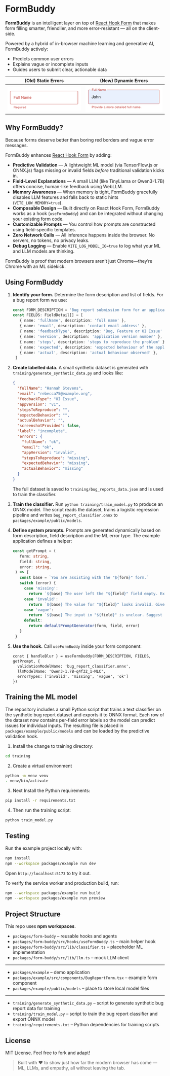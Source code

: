 # FormBuddy

**FormBuddy** is an intelligent layer on top of [React Hook Form](https://react-hook-form.com/) that makes form filling smarter, friendlier, and more error-resistant — all on the client-side.

Powered by a hybrid of in-browser machine learning and generative AI, FormBuddy actively:
- Predicts common user errors
- Explains vague or incomplete inputs
- Guides users to submit clear, actionable data

(Old) Static Errors        |  (New) Dynamic Errors
:-------------------------:|:-------------------------:
![](old_error.png)         |  ![](new_error.png)


## Why FormBuddy?

Because forms deserve better than boring red borders and vague error messages.

FormBuddy enhances [React Hook Form](https://react-hook-form.com/) by adding:

* **Predictive Validation** — A lightweight ML model (via TensorFlow\.js or ONNX.js) flags missing or invalid fields *before* traditional validation kicks in.
* **Field-Level Explanations** — A small LLM (like TinyLlama or Qwen3-1.7B) offers concise, human-like feedback using WebLLM.
* **Memory Awareness** — When memory is tight, FormBuddy gracefully disables LLM features and falls back to static hints (`VITE_LOW_MEMORY=true`).
* **Composable Design** — Built directly on React Hook Form, FormBuddy works as a hook (`useFormBuddy`) and can be integrated without changing your existing form code.
* **Customizable Prompts** — You control how prompts are constructed using field-specific templates.
* **Zero Network Calls** — All inference happens inside the browser. No servers, no tokens, no privacy leaks.
* **Debug Logging** — Enable `VITE_LOG_MODEL_IO=true` to log what your ML and LLM models are thinking.

FormBuddy is proof that modern browsers aren’t just Chrome—they’re Chrome with an ML sidekick.

## Using FormBuddy

1. **Identify your form.** Determine the form description and list of fields. For a bug report form we use:

   ```ts
   const FORM_DESCRIPTION = 'Bug report submission form for an application. It collects user feedback on bugs, features, and UI issues.'
   const FIELDS: FieldDetail[] = [
      { name: 'fullName', description: 'full name' },
      { name: 'email', description: 'contact email address' },
      { name: 'feedbackType', description: 'Bug, Feature or UI Issue' },
      { name: 'version', description: 'application version number' },
      { name: 'steps', description: 'steps to reproduce the problem' },
      { name: 'expected', description: 'expected behaviour of the application' },
      { name: 'actual', description: 'actual behaviour observed' },
    ]
   ```

2. **Create labelled data.** A small synthetic dataset is generated with `training/generate_synthetic_data.py` and looks like:

   ```json
   {
     "fullName": "Hannah Stevens",
     "email": "rebecca75@example.org",
     "feedbackType": "UI Issue",
     "appVersion": "v1",
     "stepsToReproduce": "",
     "expectedBehavior": "",
     "actualBehavior": "",
     "screenshotProvided": false,
     "label": "incomplete",
     "errors": {
       "fullName": "ok",
       "email": "ok",
       "appVersion": "invalid",
       "stepsToReproduce": "missing",
       "expectedBehavior": "missing",
       "actualBehavior": "missing"
     }
   }
   ```

   The full dataset is saved to `training/bug_reports_data.json` and is used to train the classifier.

3. **Train the classifier.** Run `python training/train_model.py` to produce an ONNX model. The script reads the dataset, trains a logistic regression pipeline and writes `bug_report_classifier.onnx` to `packages/example/public/models`.

4. **Define system prompts.** Prompts are generated dynamically based on form description, field description and the ML error type. The example application defines a helper:

   ```ts
   const getPrompt = (
      form: string,
      field: string,
      error: string,
    ) => {
      const base = `You are assisting with the "${form}" form.`
      switch (error) {
        case 'missing':
          return `${base} The user left the "${field}" field empty. Explain in one sentence what information should be provided.`
        case 'invalid':
          return `${base} The value for "${field}" looks invalid. Give a brief example of a valid entry.`
        case 'vague':
          return `${base} The input in "${field}" is unclear. Suggest how to make it more descriptive.`
        default:
          return defaultPromptGenerator(form, field, error)
      }
    }
   ```

5. **Use the hook.** Call `useFormBuddy` inside your form component:

   ```tsx
   const { handleBlur } = useFormBuddy(FORM_DESCRIPTION, FIELDS, getPrompt, {
     validationModelName: 'bug_report_classifier.onnx',
     llmModelName: 'Qwen3-1.7B-q4f32_1-MLC',
     errorTypes: ['invalid', 'missing', 'vague', 'ok']
   })
   ```


## Training the ML model

The repository includes a small Python script that trains a text
classifier on the synthetic bug report dataset and exports it to ONNX
format. Each row of the dataset now contains per-field error labels so
the model can predict issues for individual inputs. The resulting file
is placed in `packages/example/public/models` and can be loaded by the predictive
validation hook.

1. Install the change to training directory:

```bash
cd training
```

2. Create a virtual environment

```bash
python -m venv venv
. venv/bin/activate
```

3. Next Install the Python requirements:

```bash
pip install -r requirements.txt
```

4. Then run the training script:

```bash
python train_model.py
```

## Testing

Run the example project locally with:

```bash
npm install
npm --workspace packages/example run dev
```

Open `http://localhost:5173` to try it out.

To verify the service worker and production build, run:

```bash
npm --workspace packages/example run build
npm --workspace packages/example run preview
```

## Project Structure

This repo uses **npm workspaces**.

- `packages/form-buddy` – reusable hooks and agents
- `packages/form-buddy/src/hooks/useFormBuddy.ts` – main helper hook
- `packages/form-buddy/src/lib/classifier.ts` – placeholder ML implementation
- `packages/form-buddy/src/lib/llm.ts` – mock LLM client
---
- `packages/example` – demo application
- `packages/example/src/components/BugReportForm.tsx` – example form component
- `packages/example/public/models` – place to store local model files
---
- `training/generate_synthetic_data.py` – script to generate synthetic bug report data for training
- `training/train_model.py` – script to train the bug report classifier and export ONNX model
- `training/requirements.txt` – Python dependencies for training scripts

## License

MIT License. Feel free to fork and adapt!

> Built with ❤️ to show just how far the modern browser has come — ML, LLMs, and empathy, all without leaving the tab.